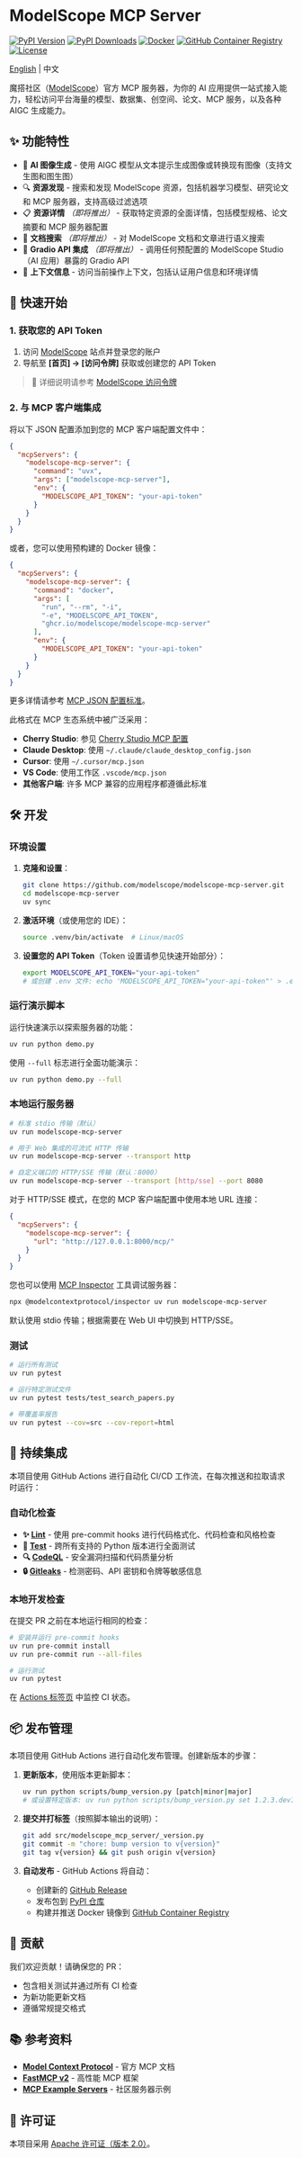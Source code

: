# ModelScope MCP Server

[![PyPI Version](https://img.shields.io/pypi/v/modelscope-mcp-server.svg)](https://pypi.org/project/modelscope-mcp-server)
[![PyPI Downloads](https://static.pepy.tech/badge/modelscope-mcp-server)](https://pepy.tech/projects/modelscope-mcp-server)
[![Docker](https://img.shields.io/badge/docker-supported-blue?logo=docker)](https://github.com/modelscope/modelscope-mcp-server/blob/main/Dockerfile)
[![GitHub Container Registry](https://img.shields.io/badge/container-registry-blue?logo=github)](https://github.com/modelscope/modelscope-mcp-server/pkgs/container/modelscope-mcp-server)
[![License](https://img.shields.io/github/license/modelscope/modelscope-mcp-server.svg)](https://github.com/modelscope/modelscope-mcp-server/blob/main/LICENSE)

[English](README.md) | 中文

魔搭社区（[ModelScope](https://modelscope.cn)）官方 MCP 服务器，为你的 AI 应用提供一站式接入能力，轻松访问平台海量的模型、数据集、创空间、论文、MCP 服务，以及各种 AIGC 生成能力。

## ✨ 功能特性

- 🎨 **AI 图像生成** - 使用 AIGC 模型从文本提示生成图像或转换现有图像（支持文生图和图生图）
- 🔍 **资源发现** - 搜索和发现 ModelScope 资源，包括机器学习模型、研究论文和 MCP 服务器，支持高级过滤选项
- 📋 **资源详情** _（即将推出）_ - 获取特定资源的全面详情，包括模型规格、论文摘要和 MCP 服务器配置
- 📖 **文档搜索** _（即将推出）_ - 对 ModelScope 文档和文章进行语义搜索
- 🚀 **Gradio API 集成** _（即将推出）_ - 调用任何预配置的 ModelScope Studio（AI 应用）暴露的 Gradio API
- 🔐 **上下文信息** - 访问当前操作上下文，包括认证用户信息和环境详情

## 🚀 快速开始

### 1. 获取您的 API Token

1. 访问 [ModelScope](https://modelscope.cn/home) 站点并登录您的账户
2. 导航至 **[首页] → [访问令牌]** 获取或创建您的 API Token

> 📖 详细说明请参考 [ModelScope 访问令牌](https://modelscope.cn/docs/accounts/token)

### 2. 与 MCP 客户端集成

将以下 JSON 配置添加到您的 MCP 客户端配置文件中：

```json
{
  "mcpServers": {
    "modelscope-mcp-server": {
      "command": "uvx",
      "args": ["modelscope-mcp-server"],
      "env": {
        "MODELSCOPE_API_TOKEN": "your-api-token"
      }
    }
  }
}
```

或者，您可以使用预构建的 Docker 镜像：

```json
{
  "mcpServers": {
    "modelscope-mcp-server": {
      "command": "docker",
      "args": [
        "run", "--rm", "-i",
        "-e", "MODELSCOPE_API_TOKEN",
        "ghcr.io/modelscope/modelscope-mcp-server"
      ],
      "env": {
        "MODELSCOPE_API_TOKEN": "your-api-token"
      }
    }
  }
}
```

更多详情请参考 [MCP JSON 配置标准](https://gofastmcp.com/integrations/mcp-json-configuration#mcp-json-configuration-standard)。

此格式在 MCP 生态系统中被广泛采用：

- **Cherry Studio**: 参见 [Cherry Studio MCP 配置](https://docs.cherry-ai.com/advanced-basic/mcp/config)
- **Claude Desktop**: 使用 `~/.claude/claude_desktop_config.json`
- **Cursor**: 使用 `~/.cursor/mcp.json`
- **VS Code**: 使用工作区 `.vscode/mcp.json`
- **其他客户端**: 许多 MCP 兼容的应用程序都遵循此标准

## 🛠️ 开发

### 环境设置

1. **克隆和设置**：

   ```bash
   git clone https://github.com/modelscope/modelscope-mcp-server.git
   cd modelscope-mcp-server
   uv sync
   ```

2. **激活环境**（或使用您的 IDE）：

   ```bash
   source .venv/bin/activate  # Linux/macOS
   ```

3. **设置您的 API Token**（Token 设置请参见快速开始部分）：

   ```bash
   export MODELSCOPE_API_TOKEN="your-api-token"
   # 或创建 .env 文件: echo 'MODELSCOPE_API_TOKEN="your-api-token"' > .env
   ```

### 运行演示脚本

运行快速演示以探索服务器的功能：

```bash
uv run python demo.py
```

使用 `--full` 标志进行全面功能演示：

```bash
uv run python demo.py --full
```

### 本地运行服务器

```bash
# 标准 stdio 传输（默认）
uv run modelscope-mcp-server

# 用于 Web 集成的可流式 HTTP 传输
uv run modelscope-mcp-server --transport http

# 自定义端口的 HTTP/SSE 传输（默认：8000）
uv run modelscope-mcp-server --transport [http/sse] --port 8080
```

对于 HTTP/SSE 模式，在您的 MCP 客户端配置中使用本地 URL 连接：

```json
{
  "mcpServers": {
    "modelscope-mcp-server": {
      "url": "http://127.0.0.1:8000/mcp/"
    }
  }
}
```

您也可以使用 [MCP Inspector](https://github.com/modelcontextprotocol/inspector) 工具调试服务器：

```bash
npx @modelcontextprotocol/inspector uv run modelscope-mcp-server
```

默认使用 stdio 传输；根据需要在 Web UI 中切换到 HTTP/SSE。

### 测试

```bash
# 运行所有测试
uv run pytest

# 运行特定测试文件
uv run pytest tests/test_search_papers.py

# 带覆盖率报告
uv run pytest --cov=src --cov-report=html
```

## 🔄 持续集成

本项目使用 GitHub Actions 进行自动化 CI/CD 工作流，在每次推送和拉取请求时运行：

### 自动化检查

- **✨ [Lint](https://github.com/modelscope/modelscope-mcp-server/actions/workflows/lint.yml)** - 使用 pre-commit hooks 进行代码格式化、代码检查和风格检查
- **🧪 [Test](https://github.com/modelscope/modelscope-mcp-server/actions/workflows/test.yml)** - 跨所有支持的 Python 版本进行全面测试
- **🔍 [CodeQL](https://github.com/modelscope/modelscope-mcp-server/actions/workflows/codeql.yml)** - 安全漏洞扫描和代码质量分析
- **🔒 [Gitleaks](https://github.com/modelscope/modelscope-mcp-server/actions/workflows/gitleaks.yml)** - 检测密码、API 密钥和令牌等敏感信息

### 本地开发检查

在提交 PR 之前在本地运行相同的检查：

```bash
# 安装并运行 pre-commit hooks
uv run pre-commit install
uv run pre-commit run --all-files

# 运行测试
uv run pytest
```

在 [Actions 标签页](https://github.com/modelscope/modelscope-mcp-server/actions) 中监控 CI 状态。

## 📦 发布管理

本项目使用 GitHub Actions 进行自动化发布管理。创建新版本的步骤：

1. **更新版本**，使用版本更新脚本：

   ```bash
   uv run python scripts/bump_version.py [patch|minor|major]
   # 或设置特定版本: uv run python scripts/bump_version.py set 1.2.3.dev1
   ```

2. **提交并打标签**（按照脚本输出的说明）：

   ```bash
   git add src/modelscope_mcp_server/_version.py
   git commit -m "chore: bump version to v{version}"
   git tag v{version} && git push origin v{version}
   ```

3. **自动发布** - GitHub Actions 将自动：
   - 创建新的 [GitHub Release](https://github.com/modelscope/modelscope-mcp-server/releases)
   - 发布包到 [PyPI 仓库](https://pypi.org/project/modelscope-mcp-server/)
   - 构建并推送 Docker 镜像到 [GitHub Container Registry](https://github.com/modelscope/modelscope-mcp-server/pkgs/container/modelscope-mcp-server)

## 🤝 贡献

我们欢迎贡献！请确保您的 PR：

- 包含相关测试并通过所有 CI 检查
- 为新功能更新文档
- 遵循常规提交格式

## 📚 参考资料

- **[Model Context Protocol](https://modelcontextprotocol.io/)** - 官方 MCP 文档
- **[FastMCP v2](https://github.com/jlowin/fastmcp)** - 高性能 MCP 框架
- **[MCP Example Servers](https://github.com/modelcontextprotocol/servers)** - 社区服务器示例

## 📜 许可证

本项目采用 [Apache 许可证（版本 2.0）](LICENSE)。
